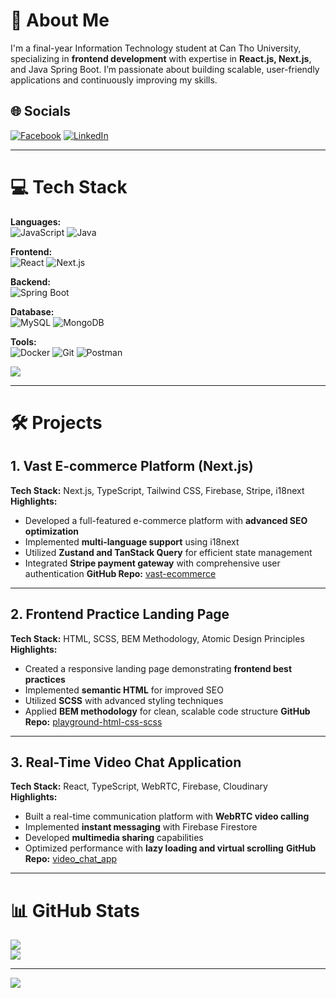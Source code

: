 # 💫 About Me

I'm a final-year Information Technology student at Can Tho University, specializing in **frontend development** with expertise in **React.js, Next.js**, and Java Spring Boot. I’m passionate about building scalable, user-friendly applications and continuously improving my skills.

## 🌐 Socials

[![Facebook](https://img.shields.io/badge/Facebook-%231877F2.svg?logo=Facebook&logoColor=white)](https://www.facebook.com/HuyTranDevDesCre)
[![LinkedIn](https://img.shields.io/badge/LinkedIn-%230077B5.svg?logo=linkedin&logoColor=white)](https://www.linkedin.com/in/huy-tran-172622343/)

---

# 💻 Tech Stack

**Languages:**  
![JavaScript](https://img.shields.io/badge/javascript-%23323330.svg?style=for-the-badge&logo=javascript&logoColor=%23F7DF1E) ![Java](https://img.shields.io/badge/java-%23ED8B00.svg?style=for-the-badge&logo=java&logoColor=white)

**Frontend:**  
![React](https://img.shields.io/badge/react-%2320232a.svg?style=for-the-badge&logo=react&logoColor=%2361DAFB) ![Next.js](https://img.shields.io/badge/Next.js-000000?style=for-the-badge&logo=next.js&logoColor=white) 

**Backend:**  
![Spring Boot](https://img.shields.io/badge/Spring%20Boot-F2F4F9?style=for-the-badge&logo=spring-boot)

**Database:**  
![MySQL](https://img.shields.io/badge/mysql-%2300f.svg?style=for-the-badge&logo=mysql&logoColor=white) ![MongoDB](https://img.shields.io/badge/MongoDB-%234ea94b.svg?style=for-the-badge&logo=mongodb&logoColor=white)

**Tools:**  
![Docker](https://img.shields.io/badge/docker-%230db7ed.svg?style=for-the-badge&logo=docker&logoColor=white) ![Git](https://img.shields.io/badge/git-%23F05033.svg?style=for-the-badge&logo=git&logoColor=white) ![Postman](https://img.shields.io/badge/Postman-FF6C37?style=for-the-badge&logo=postman&logoColor=white)

![](https://github-readme-stats.vercel.app/api/top-langs/?username=tsthuy&theme=radical&hide_border=false&layout=compact)  

---

# 🛠️ Projects
## 1. **Vast E-commerce Platform (Next.js)**  
**Tech Stack:** Next.js, TypeScript, Tailwind CSS, Firebase, Stripe, i18next  
**Highlights:**  
- Developed a full-featured e-commerce platform with **advanced SEO optimization**
- Implemented **multi-language support** using i18next
- Utilized **Zustand and TanStack Query** for efficient state management
- Integrated **Stripe payment gateway** with comprehensive user authentication
**GitHub Repo:** [vast-ecommerce](https://github.com/tsthuy/vast-ecommerce)  
---
## 2. **Frontend Practice Landing Page**  
**Tech Stack:** HTML, SCSS, BEM Methodology, Atomic Design Principles  
**Highlights:**  
- Created a responsive landing page demonstrating **frontend best practices**
- Implemented **semantic HTML** for improved SEO
- Utilized **SCSS** with advanced styling techniques
- Applied **BEM methodology** for clean, scalable code structure
**GitHub Repo:** [playground-html-css-scss](https://github.com/tsthuy/playground-html-css-scss)  
---
## 3. **Real-Time Video Chat Application**  
**Tech Stack:** React, TypeScript, WebRTC, Firebase, Cloudinary  
**Highlights:**  
- Built a real-time communication platform with **WebRTC video calling**
- Implemented **instant messaging** with Firebase Firestore
- Developed **multimedia sharing** capabilities
- Optimized performance with **lazy loading and virtual scrolling**
**GitHub Repo:** [video_chat_app](https://github.com/tsthuy/video_chat_app)

---

# 📊 GitHub Stats

![](https://github-readme-stats.vercel.app/api?username=tsthuy&theme=radical&hide_border=false&include_all_commits=false&count_private=false)  
![](https://github-readme-streak-stats.herokuapp.com/?user=tsthuy&theme=radical&hide_border=false)  

---

[![](https://visitcount.itsvg.in/api?id=tsthuy&icon=7&color=0)](https://visitcount.itsvg.in)
